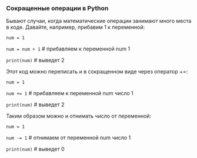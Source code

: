 ### Сокращенные операции в Python

Бывают случаи, когда математические операции занимают много места в коде. Давайте, например, прибавим 1 к переменной:

`num = 1`

`num = num + 1` # прибавляем к переменной num 1

`print(num)` # выведет 2

Этот код можно переписать и в сокращенном виде через оператор +=:

`num = 1`

`num += 1` # прибавляем к переменной num число 1

`print(num)` # выведет 2

Таким образом можно и отнимать число от переменной:

`num = 1`

`num -= 1` # отнимаем от переменной num число 1

`print(num)` # выведет 0